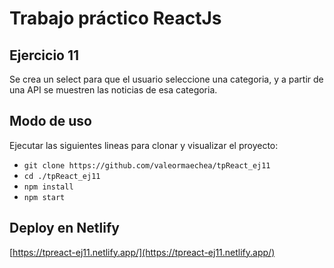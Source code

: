 # Trabajo práctico ReactJs

## Ejercicio 11

Se crea un select para que el usuario seleccione una categoria, y a partir de una API se muestren las noticias de esa categoria. 

## Modo de uso

Ejecutar las siguientes lineas para clonar y visualizar el proyecto:
- `git clone https://github.com/valeormaechea/tpReact_ej11`
- `cd ./tpReact_ej11`
- `npm install`
- `npm start`

## Deploy en Netlify

[https://tpreact-ej11.netlify.app/](https://tpreact-ej11.netlify.app/)